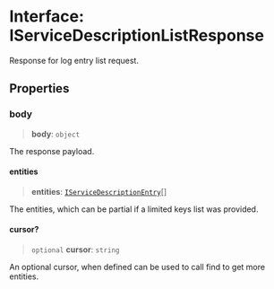 # Interface: IServiceDescriptionListResponse

Response for log entry list request.

## Properties

### body

> **body**: `object`

The response payload.

#### entities

> **entities**: [`IServiceDescriptionEntry`](IServiceDescriptionEntry.md)[]

The entities, which can be partial if a limited keys list was provided.

#### cursor?

> `optional` **cursor**: `string`

An optional cursor, when defined can be used to call find to get more entities.
